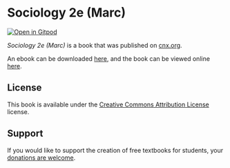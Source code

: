 # Sociology 2e (Marc)

[![Open in Gitpod](https://gitpod.io/button/open-in-gitpod.svg)](https://gitpod.io/from-referrer/)

_Sociology 2e (Marc)_ is a book that was published on [cnx.org](https://cnx.org/).

An ebook can be downloaded [here](https://github.com/cnx-user-books/cnxbook-sociology-2e-marc/releases/latest), and the book can be viewed online [here](https://github.com/cnx-user-books/cnxbook-sociology-2e-marc/releases/latest).

## License
This book is available under the [Creative Commons Attribution License](./LICENSE) license.

## Support
If you would like to support the creation of free textbooks for students, your [donations are welcome](https://riceconnect.rice.edu/donation/support-openstax-banner).

